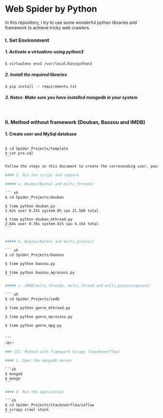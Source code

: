 # Web Spider by Python

In this repository, I try to use some wonderful python libraries and framework to achieve tricky web crawlers. 
<br>

### I. Set Environment 

##### 1. Activate a virtualenv using python3 

```sh		
$ virtualenv env3 /usr/local/bin/python3
```

##### 2. Install the required libraries

```sh
$ pip install -r requirements.txt
```

##### 3. Notes: Make sure you have installed mongodb in your system

<br>

### II. Method without framework (Douban, Baozou and IMDB)

#### 1. Create user and MySql database

````sh

$ cd Spider_Projects/template
$ cat pre.sql
```

Follow the steps in this document to create the corresonding user, password and database

#### 2. Run the script and compare

##### a. Douban(Normal and multi_threads)

``` sh
$ cd Spider_Projects/douban

$ time python douban.py
1.62s user 0.23s system 8% cpu 21.560 total

$ time python douban_mthread.py
2.64s user 0.76s system 81% cpu 4.154 total
```


##### b. Baozou(Normal and multi_process)

``` sh
$ cd Spider_Projects/baozou

$ time python baozou.py

$ time python baozou_mprocess.py
```

##### c. IMDB(multi_threads, multi_thread and multi_process+gevent)

``` sh
$ cd Spider_Projects/imdb

$ time python genre_mthread.py

$ time python genre_mprocess.py

$ time python genre_mpg.py


```
<br>

### III. Method with framework Scrapy (Stackoverflow)

#### 1. Open the mongodb server 

```sh
$ mongod 
$ mongo
```

#### 2. Run the application

```sh
$ cd Spider_Projects/stackoverflow/soflow
$ scrapy crawl stack
```



